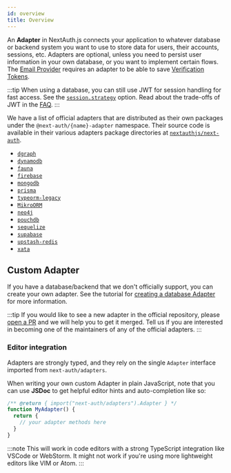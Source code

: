 ```yaml
---
id: overview
title: Overview
---
```


An **Adapter** in NextAuth.js connects your application to whatever database or backend system you want to use to store data for users, their accounts, sessions, etc. Adapters are optional, unless you need to persist user information in your own database, or you want to implement certain flows. The [Email Provider](/providers/email) requires an adapter to be able to save [Verification Tokens](/adapters/models#verification-token).

:::tip
When using a database, you can still use JWT for session handling for fast access. See the [`session.strategy`](/configuration/options#session) option. Read about the trade-offs of JWT in the [FAQ](/faq#json-web-tokens).
:::

We have a list of official adapters that are distributed as their own packages under the `@next-auth/{name}-adapter` namespace. Their source code is available in their various adapters package directories at [`nextauthjs/next-auth`](https://github.com/nextauthjs/next-auth/tree/main/packages).

- [`dgraph`](https://authjs.dev/reference/adapter/dgraph)
- [`dynamodb`](https://authjs.dev/reference/adapter/dynamodb)
- [`fauna`](https://authjs.dev/reference/adapter/fauna)
- [`firebase`](https://authjs.dev/reference/adapter/firebase)
- [`mongodb`](https://authjs.dev/reference/adapter/mongodb)
- [`prisma`](https://authjs.dev/reference/adapter/prisma)
- [`typeorm-legacy`](https://authjs.dev/reference/adapter/typeorm)
- [`MikroORM`](https://authjs.dev/reference/adapters/mikro-orm)
- [`neo4j`](https://authjs.dev/reference/adapters/neo4j)
- [`pouchdb`](https://authjs.dev/reference/adapters/pouchdb)
- [`sequelize`](https://authjs.dev/reference/adapters/sequelize)
- [`supabase`](https://authjs.dev/reference/adapters/supabase)
- [`upstash-redis`](https://authjs.dev/reference/adapters/upstash-redis)
- [`xata`](https://authjs.dev/reference/adapters/xata)

## Custom Adapter

If you have a database/backend that we don't officially support, you can create your own adapter.
See the tutorial for [creating a database Adapter](/tutorials/creating-a-database-adapter) for more information.

:::tip
If you would like to see a new adapter in the official repository, please [open a PR](https://github.com/nextauthjs/next-auth/issues/new) and we will help you to get it merged. Tell us if you are interested in becoming one of the maintainers of any of the official adapters.
:::

### Editor integration

Adapters are strongly typed, and they rely on the single `Adapter` interface imported from `next-auth/adapters`.

When writing your own custom Adapter in plain JavaScript, note that you can use **JSDoc** to get helpful editor hints and auto-completion like so:

```js
/** @return { import("next-auth/adapters").Adapter } */
function MyAdapter() {
  return {
    // your adapter methods here
  }
}
```

:::note
This will work in code editors with a strong TypeScript integration like VSCode or WebStorm. It might not work if you're using more lightweight editors like VIM or Atom.
:::
